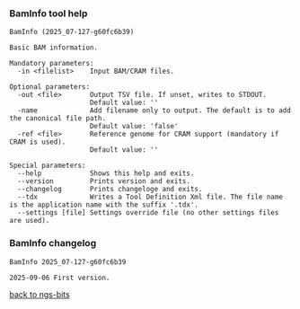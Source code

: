 ### BamInfo tool help
	BamInfo (2025_07-127-g60fc6b39)
	
	Basic BAM information.
	
	Mandatory parameters:
	  -in <filelist>    Input BAM/CRAM files.
	
	Optional parameters:
	  -out <file>       Output TSV file. If unset, writes to STDOUT.
	                    Default value: ''
	  -name             Add filename only to output. The default is to add the canonical file path.
	                    Default value: 'false'
	  -ref <file>       Reference genome for CRAM support (mandatory if CRAM is used).
	                    Default value: ''
	
	Special parameters:
	  --help            Shows this help and exits.
	  --version         Prints version and exits.
	  --changelog       Prints changeloge and exits.
	  --tdx             Writes a Tool Definition Xml file. The file name is the application name with the suffix '.tdx'.
	  --settings [file] Settings override file (no other settings files are used).
	
### BamInfo changelog
	BamInfo 2025_07-127-g60fc6b39
	
	2025-09-06 First version.
[back to ngs-bits](https://github.com/imgag/ngs-bits)